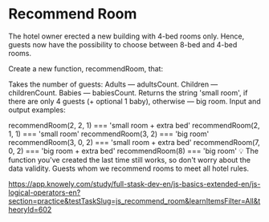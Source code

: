 # Recommend Room

The hotel owner erected a new building with 4-bed rooms only. Hence, guests now have the possibility to choose between 8-bed and 4-bed rooms.

Create a new function, recommendRoom, that:

Takes the number of guests:
Adults — adultsCount.
Children — childrenCount.
Babies — babiesCount.
Returns the string 'small room', if there are only 4 guests (+ optional 1 baby), otherwise — big room.
Input and output examples:

recommendRoom(2, 2, 1) === 'small room + extra bed'
recommendRoom(2, 1, 1) === 'small room'
recommendRoom(3, 2) === 'big room'
recommendRoom(3, 0, 2) === 'small room + extra bed'
recommendRoom(7, 0, 2) === 'big room + extra bed'
recommendRoom(8) === 'big room'
💡 The function you've created the last time still works, so don't worry about the data validity. Guests whom we recommend rooms to meet all hotel rules.

<https://app.knowely.com/study/full-stask-dev-en/js-basics-extended-en/js-logical-operators-en?section=practice&testTaskSlug=js_recommend_room&learnItemsFilter=All&theoryId=602>
